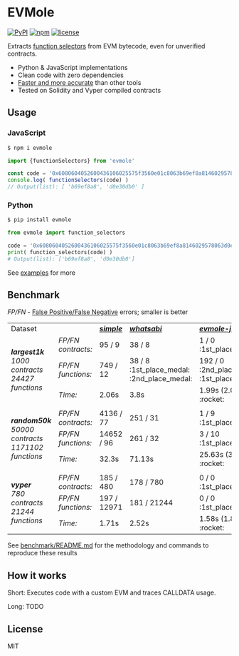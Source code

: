 # EVMole

[![PyPI](https://img.shields.io/pypi/v/evmole)](https://pypi.org/project/evmole)
[![npm](https://img.shields.io/npm/v/evmole)](https://www.npmjs.com/package/evmole)
[![license](https://img.shields.io/github/license/cdump/evmole)](./LICENSE)

Extracts [function selectors](https://docs.soliditylang.org/en/latest/abi-spec.html#function-selector) from EVM bytecode, even for unverified contracts.

- Python & JavaScript implementations
- Clean code with zero dependencies
- [Faster and more accurate](#Benchmark) than other tools
- Tested on Solidity and Vyper compiled contracts

## Usage

### JavaScript
```sh
$ npm i evmole
```
```javascript
import {functionSelectors} from 'evmole'

const code = '0x6080604052600436106025575f3560e01c8063b69ef8a8146029578063d0e30db014604d575b5f80fd5b3480156033575f80fd5b50603b5f5481565b60405190815260200160405180910390f35b60536055565b005b345f8082825460639190606a565b9091555050565b80820180821115608857634e487b7160e01b5f52601160045260245ffd5b9291505056fea2646970667358221220354240f63068d555e9b817619001b0dff6ea630d137edc1a640dae8e3ebb959864736f6c63430008170033'
console.log( functionSelectors(code) )
// Output(list): [ 'b69ef8a8', 'd0e30db0' ]
```

### Python
```sh
$ pip install evmole
```
```python
from evmole import function_selectors

code = '0x6080604052600436106025575f3560e01c8063b69ef8a8146029578063d0e30db014604d575b5f80fd5b3480156033575f80fd5b50603b5f5481565b60405190815260200160405180910390f35b60536055565b005b345f8082825460639190606a565b9091555050565b80820180821115608857634e487b7160e01b5f52601160045260245ffd5b9291505056fea2646970667358221220354240f63068d555e9b817619001b0dff6ea630d137edc1a640dae8e3ebb959864736f6c63430008170033'
print( function_selectors(code) )
# Output(list): ['b69ef8a8', 'd0e30db0']
```

See [examples](./examples) for more

## Benchmark

<i>FP/FN</i> - [False Positive/False Negative](https://en.wikipedia.org/wiki/False_positives_and_false_negatives) errors; smaller is better

<table>
 <tr>
  <td>Dataset</td>
  <td></td>
  <td><a href="benchmark/providers/simple/"><b><i>simple</i></b></a></td>
  <td><a href="benchmark/providers/whatsabi/"><b><i>whatsabi</i></b></a></td>
  <td><a href="benchmark/providers/evmole-js/"><b><i>evmole-js</i></b></a> (<a href="benchmark/providers/evmole-py/"><b><i>py</i></b></a>)</td>
 </tr>
 <tr>
 <td rowspan="3"><i><b>largest1k</b><br>1000 contracts<br>24427 functions</i></td>
  <td><i>FP/FN contracts:</i></td>
  <td>95 / 9</td>
  <td>38 / 8</td>
  <td>1 / 0 :1st_place_medal:</td>
 </tr>
 <tr>
  <td><i>FP/FN functions:</i></td>
  <td>749 / 12</td>
  <td>38 / 8 :1st_place_medal: :2nd_place_medal:</td>
  <td>192 / 0 :2nd_place_medal: :1st_place_medal:</td>
 </tr>
 <tr>
  <td><i>Time:</i></td>
  <td>2.06s</td>
  <td>3.8s</td>
  <td>1.99s (2.09s) :rocket:</td>
 </tr>
 <tr><td colspan="6"></td></tr>
 <tr>
 <td rowspan="3"><i><b>random50k</b><br>50000 contracts<br>1171102 functions</i></td>
  <td><i>FP/FN contracts:</i></td>
  <td>4136 / 77</td>
  <td>251 / 31</td>
  <td>1 / 9 :1st_place_medal:</td>
 </tr>
 <tr>
  <td><i>FP/FN functions:</i></td>
  <td>14652 / 96</td>
  <td>261 / 32</td>
  <td>3 / 10 :1st_place_medal:</td>
 </tr>
 <tr>
  <td><i>Time:</i></td>
  <td>32.3s</td>
  <td>71.13s</td>
  <td>25.63s (33.56s) :rocket:</td>
 </tr>
 <tr><td colspan="6"></td></tr>
 <tr>
 <td rowspan="3"><i><b>vyper</b><br>780 contracts<br>21244 functions</i></td>
  <td><i>FP/FN contracts:</i></td>
  <td>185 / 480</td>
  <td>178 / 780</td>
  <td>0 / 0 :1st_place_medal:</td>
 </tr>
 <tr>
  <td><i>FP/FN functions:</i></td>
  <td>197 / 12971</td>
  <td>181 / 21244</td>
  <td>0 / 0 :1st_place_medal:</td>
 </tr>
 <tr>
  <td><i>Time:</i></td>
  <td>1.71s</td>
  <td>2.52s</td>
  <td>1.58s (1.8s) :rocket:</td>
 </tr>
</table>

See [benchmark/README.md](./benchmark/) for the methodology and commands to reproduce these results

## How it works

Short: Executes code with a custom EVM and traces CALLDATA usage.

Long: TODO

## License
MIT
